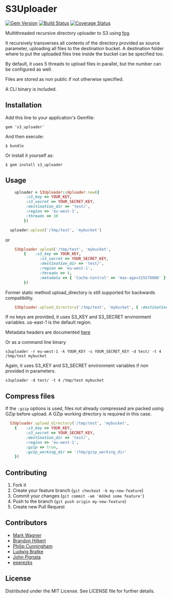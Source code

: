 # S3Uploader

[![Gem Version](https://badge.fury.io/rb/s3_uploader.svg)](https://badge.fury.io/rb/s3_uploader)
[![Build Status](https://travis-ci.org/chrishein/s3_uploader.svg?branch=master)](https://travis-ci.org/chrishein/s3_uploader)
[![Coverage Status](https://coveralls.io/repos/github/chrishein/s3_uploader/badge.svg?branch=master)](https://coveralls.io/github/chrishein/s3_uploader?branch=master)

Multithreaded recursive directory uploader to S3 using [fog](https://github.com/fog/fog).

It recursively transverses all contents of the directory provided as source parameter, uploading all files to the destination bucket.
A destination folder where to put the uploaded files tree inside the bucket can be specified too.

By default, it uses 5 threads to upload files in parallel, but the number can be configured as well.

Files are stored as non public if not otherwise specified.

A CLI binary is included.

## Installation

Add this line to your application's Gemfile:

    gem 's3_uploader'

And then execute:

    $ bundle

Or install it yourself as:

    $ gem install s3_uploader

## Usage

```ruby
	uploader = S3Uploader::Uploader.new({
         :s3_key => YOUR_KEY,
         :s3_secret => YOUR_SECRET_KEY,
         :destination_dir => 'test/',
         :region => 'eu-west-1',
         :threads => 10
		})

  uploader.upload('/tmp/test', 'mybucket')
```

or

```ruby
	S3Uploader.upload('/tmp/test', 'mybucket',
		{ 	 :s3_key => YOUR_KEY,
			   :s3_secret => YOUR_SECRET_KEY,
			   :destination_dir => 'test/',
			   :region => 'eu-west-1',
			   :threads => 4,
			   :metadata => { 'Cache-Control' => 'max-age=315576000' }
		})
```

Former static method upload_directory is still supported for backwards compatibility.

```ruby
	S3Uploader.upload_directory('/tmp/test', 'mybucket', { :destination_dir => 'test/', :threads => 4 })
```

If no keys are provided, it uses S3_KEY and S3_SECRET environment variables. us-east-1 is the default region.

Metadata headers are documented [here](http://docs.aws.amazon.com/AmazonS3/latest/API/RESTObjectPUT.html)

Or as a command line binary

	s3uploader -r eu-west-1 -k YOUR_KEY -s YOUR_SECRET_KEY -d test/ -t 4 /tmp/test mybucket

Again, it uses S3_KEY and S3_SECRET environment variables if non provided in parameters.

	s3uploader -d test/ -t 4 /tmp/test mybucket

## Compress files

If the `:gzip` options is used, files not already compressed are packed using GZip before upload. A GZip working
directory is required in this case.

```ruby
  S3Uploader.upload_directory('/tmp/test', 'mybucket',
    {    :s3_key => YOUR_KEY,
         :s3_secret => YOUR_SECRET_KEY,
         :destination_dir => 'test/',
         :region => 'eu-west-1',
         :gzip => true,
         :gzip_working_dir => '/tmp/gzip_working_dir'
    })
```

## Contributing

1. Fork it
2. Create your feature branch (`git checkout -b my-new-feature`)
3. Commit your changes (`git commit -am 'Added some feature'`)
4. Push to the branch (`git push origin my-new-feature`)
5. Create new Pull Request

## Contributors

* [Mark Wagner](https://github.com/theSociableme)
* [Brandon Hilkert](https://github.com/brandonhilkert)
* [Philip Cunningham](https://github.com/unsymbol)
* [Ludwig Bratke](https://github.com/bratke)
* [John Pignata](https://github.com/jpignata)
* [eperezks](https://github.com/eperezks)

## License

Distributed under the MIT License. See LICENSE file for further details.
